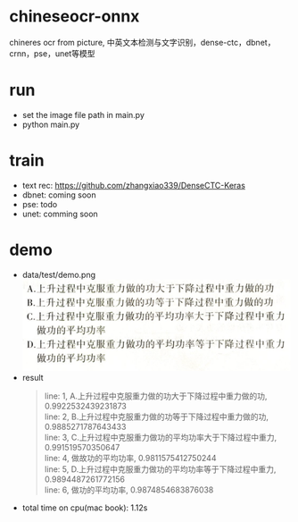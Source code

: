 # chineseocr-onnx
chineres ocr from picture, 中英文本检测与文字识别，dense-ctc，dbnet，crnn，pse，unet等模型

# run
* set the image file path in main.py
* python main.py

# train
* text rec: https://github.com/zhangxiao339/DenseCTC-Keras
* dbnet: coming soon
* pse: todo
* unet: comming soon

# demo
* data/test/demo.png
![image](./data/test/demo.png)
* result
    > line: 1, A.上升过程中克服重力做的功大于下降过程中重力做的功, 0.9922532439231873<br>
    line: 2, B.上升过程中克服重力做的功等于下降过程中重力做的功, 0.9885271787643433<br>
    line: 3, C.上升过程中克服重力做功的平均功率大于下降过程中重力, 0.991519570350647<br>
    line: 4, 做故功的平均功率, 0.9811575412750244<br>
    line: 5, D.上升过程中克服重力做功的平均功率等于下降过程中重力, 0.9894487261772156<br>
    line: 6, 做功的平均功率, 0.9874854683876038<br>
* total time on cpu(mac book): 1.12s

